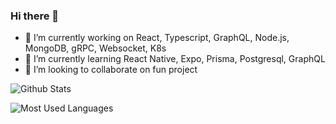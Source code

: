 ### Hi there 👋

- 🔭 I’m currently working on React, Typescript, GraphQL, Node.js, MongoDB, gRPC, Websocket, K8s
- 🌱 I’m currently learning React Native, Expo, Prisma, Postgresql, GraphQL
- 👯 I’m looking to collaborate on fun project

![Github Stats](https://github-readme-stats.vercel.app/api?username=arnaud-zg&show_icons=true&cache_seconds=86400&theme=gotham)

![Most Used Languages](https://github-readme-stats.vercel.app/api/top-langs/?username=arnaud-zg&cache_seconds=86400&layout=compact&theme=gotham)

<!--
- 🤔 I’m looking for help with ... 
- 💬 Ask me about ...
- 📫 How to reach me: ...
- 😄 Pronouns: ...
- ⚡ Fun fact: ...
-->
